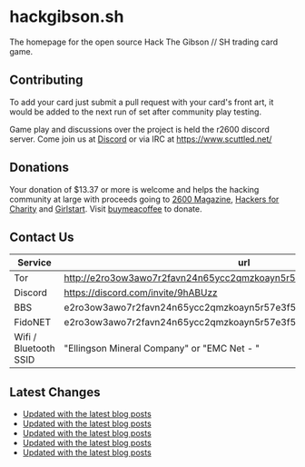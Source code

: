 # hackgibson.sh
The homepage for the open source Hack The Gibson // SH trading card game.


## Contributing

To add your card just submit a pull request with your card's front art, it would be added to the next run of set after community play testing.

Game play and discussions over the project is held the r2600 discord server. Come join us at [Discord](https://discord.com/invite/9hABUzz) or via IRC at https://www.scuttled.net/


## Donations

Your donation of $13.37 or more is welcome and helps the hacking community at large with proceeds going to [2600 Magazine](https://2600.com/), [Hackers for Charity](https://hackersforcharity.org) and [Girlstart](https://girlstart.org).  Visit [buymeacoffee](https://www.buymeacoffee.com/hackgibson.sh) to donate.


## Contact Us

Service | url
-|-
Tor | http://e2ro3ow3awo7r2favn24n65ycc2qmzkoayn5r57e3f56nvjwdcgg32ad.onion
Discord | https://discord.com/invite/9hABUzz
BBS | e2ro3ow3awo7r2favn24n65ycc2qmzkoayn5r57e3f56nvjwdcgg32ad.onion:23
FidoNET | e2ro3ow3awo7r2favn24n65ycc2qmzkoayn5r57e3f56nvjwdcgg32ad.onion:24554
Wifi / Bluetooth SSID | "Ellingson Mineral Company" or "EMC Net - <fidonet address>"

## Latest Changes
<!-- BLOG-POST-LIST:START -->
- [Updated with the latest blog posts](https://github.com/DFW2600/hackgibson.sh/commit/570688726fc935057b5618e58f116dd8c21426be)
- [Updated with the latest blog posts](https://github.com/DFW2600/hackgibson.sh/commit/f40f859f7440e285fdd232a833c7a6032c936075)
- [Updated with the latest blog posts](https://github.com/DFW2600/hackgibson.sh/commit/8f653deeb49b311eec1de79fa00794c63e8da8da)
- [Updated with the latest blog posts](https://github.com/DFW2600/hackgibson.sh/commit/3c5efe047834d31925b50eec3f2d3aef5b05b65a)
- [Updated with the latest blog posts](https://github.com/DFW2600/hackgibson.sh/commit/37e1ebf81c9b06dbe31b9cfc96c6e2a5a2cff924)
<!-- BLOG-POST-LIST:END -->
